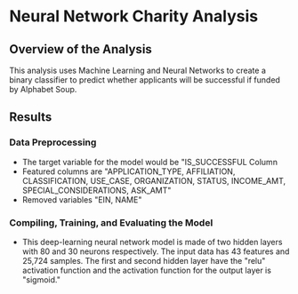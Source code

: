 # Neural Network Charity Analysis
## Overview of the Analysis
This analysis uses Machine Learning and Neural Networks to create a binary classifier to predict whether applicants will be successful if funded by Alphabet Soup.

## Results
### Data Preprocessing
- The target variable for the model would be "IS_SUCCESSFUL Column
- Featured columns are "APPLICATION_TYPE, AFFILIATION, CLASSIFICATION, USE_CASE, ORGANIZATION, STATUS, INCOME_AMT, SPECIAL_CONSIDERATIONS, ASK_AMT"
- Removed variables "EIN, NAME"
### Compiling, Training, and Evaluating the Model
- This deep-learning neural network model is made of two hidden layers with 80 and 30 neurons respectively.
The input data has 43 features and 25,724 samples. The first and second hidden layer have the "relu" activation function and the activation function for the output layer is "sigmoid."

